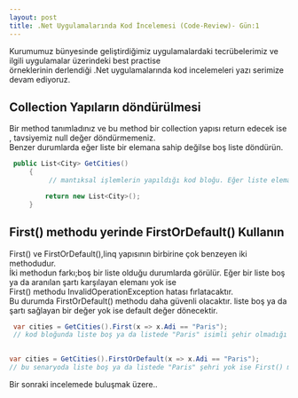 ```yaml
---
layout: post
title: .Net Uygulamalarında Kod İncelemesi (Code-Review)- Gün:1
---  
```

Kurumumuz bünyesinde geliştirdiğimiz uygulamalardaki tecrübelerimiz ve ilgili uygulamalar üzerindeki best practise  
örneklerinin derlendiği .Net uygulamalarında  kod incelemeleri yazı serimize devam ediyoruz.  
## Collection Yapıların döndürülmesi  
Bir method tanımladınız ve bu method bir collection yapısı return edecek ise , tavsiyemiz null değer döndürmemeniz.  
Benzer durumlarda eğer liste bir elemana sahip değilse boş liste döndürün.  
```c#
 public List<City> GetCities()
     {
          // mantıksal işlemlerin yapıldığı kod bloğu. Eğer liste elemana sahip değilse boş liste döndür

         return new List<City>();
     }

```  

##  First() methodu yerinde FirstOrDefault() Kullanın  

First() ve FirstOrDefault(),linq yapısının birbirine çok benzeyen iki methodudur.  
İki methodun farkı;boş bir liste olduğu durumlarda görülür. Eğer bir liste boş ya da aranılan şartı karşılayan elemanı yok ise   
First() methodu InvalidOperationException hatası fırlatacaktır.  
Bu durumda FirstOrDefault() methodu daha güvenli olacaktır. liste boş ya da şartı sağlayan bir değer yok ise default değer dönecektir.     
```c#
 var cities = GetCities().First(x => x.Adi == "Paris");
 // kod bloğunda liste boş ya da listede "Paris" isimli şehir olmadığı durumda InvalidOperationException hatası alırız.  
 


```   
```c# 
var cities = GetCities().FirstOrDefault(x => x.Adi == "Paris");
// bu senaryoda liste boş ya da listede "Paris" şehri yok ise First() methodundaki hatayı almayız. 
```  

Bir sonraki incelemede buluşmak üzere..





